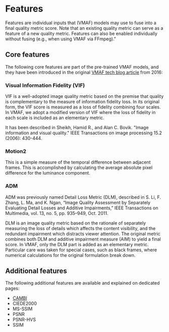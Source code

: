# Features

Features are individual inputs that (VMAF) models may use to fuse into a final quality metric score. Note that an existing quality metric can serve as a feature of a new quality metric. Features can also be enabled individually without fusing (e.g., when using VMAF via FFmpeg)."

## Core features

The following core features are part of the pre-trained VMAF models, and they have been introduced in the original [VMAF tech blog article](https://netflixtechblog.com/toward-a-practical-perceptual-video-quality-metric-653f208b9652) from 2016:

### Visual Information Fidelity (VIF)

VIF is a well-adopted image quality metric based on the premise that quality is complementary to the measure of information fidelity loss. In its original form, the VIF score is measured as a loss of fidelity combining four scales. In VMAF, we adopt a modified version of VIF where the loss of fidelity in each scale is included as an elementary metric.

It has been described in Sheikh, Hamid R., and Alan C. Bovik. "Image information and visual quality." IEEE Transactions on image processing 15.2 (2006): 430-444.

### Motion2

This is a simple measure of the temporal difference between adjacent frames. This is accomplished by calculating the average absolute pixel difference for the luminance component.

### ADM

ADM was previously named Detail Loss Metric (DLM), described in S. Li, F. Zhang, L. Ma, and K. Ngan, “Image Quality Assessment by Separately Evaluating Detail Losses and Additive Impairments,” IEEE Transactions on Multimedia, vol. 13, no. 5, pp. 935–949, Oct. 2011.

DLM is an image quality metric based on the rationale of separately measuring the loss of details which affects the content visibility, and the redundant impairment which distracts viewer attention. The original metric combines both DLM and additive impairment measure (AIM) to yield a final score. In VMAF, only the DLM part is added as an elementary metric. Particular care was taken for special cases, such as black frames, where numerical calculations for the original formulation break down.

## Additional features

The following additional features are available and explained on dedicated pages:

- [CAMBI](cambi.md)
- CIEDE2000
- MS-SSIM
- PSNR
- PSNR-HVS
- SSIM
